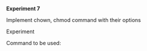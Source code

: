 **Experiment 7**

Implement chown, chmod command with their options 

Experiment

Command to be used:

